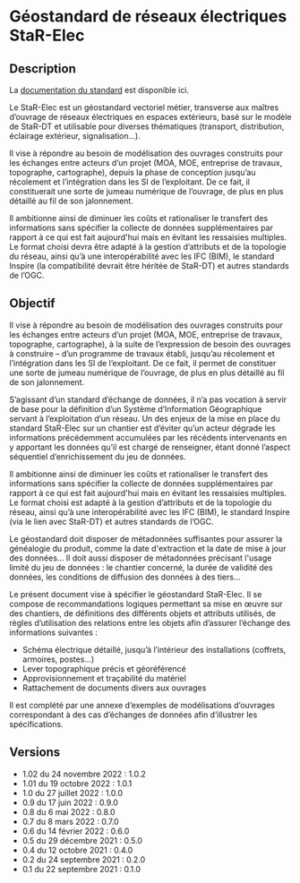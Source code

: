 # Géostandard de réseaux électriques StaR-Elec

## Description
La [documentation du standard](https://cnig.gouv.fr/IMG/pdf/cnig_star-elec_v1_02.pdf) est disponible ici.

Le StaR-Elec est un géostandard vectoriel métier, transverse aux maîtres d’ouvrage de réseaux électriques en espaces extérieurs, basé sur le modèle de StaR-DT et utilisable pour diverses thématiques (transport, distribution, éclairage extérieur, signalisation…).

Il vise à répondre au besoin de modélisation des ouvrages construits pour les échanges entre acteurs d’un projet (MOA, MOE, entreprise de travaux, topographe, cartographe), depuis la phase de conception jusqu’au récolement et l’intégration dans les SI de l’exploitant. De ce fait, il constituerait une sorte de jumeau numérique de l’ouvrage, de plus en plus détaillé au fil de son jalonnement.

Il ambitionne ainsi de diminuer les coûts et rationaliser le transfert des informations sans spécifier la collecte de données supplémentaires par rapport à ce qui est fait aujourd'hui mais en évitant les ressaisies multiples. Le format choisi devra être adapté à la gestion d’attributs et de la topologie du réseau, ainsi qu’à une interopérabilité avec les IFC (BIM), le standard Inspire (la compatibilité devrait être héritée de StaR-DT) et autres standards de l’OGC.

## Objectif
Il vise à répondre au besoin de modélisation des ouvrages construits pour les échanges entre acteurs d’un projet (MOA, MOE, entreprise de travaux, topographe, cartographe), à la suite de l’expression de besoin des ouvrages à construire – d’un programme de travaux établi, jusqu’au récolement et l’intégration dans les SI de l’exploitant. De ce fait, il permet de constituer une sorte de jumeau numérique de l’ouvrage, de plus en plus détaillé au fil de son jalonnement.

S’agissant d’un standard d’échange de données, il n’a pas vocation à servir de base pour la définition d’un Système d’Information Géographique servant à l’exploitation d’un réseau. Un des enjeux de la mise en place du standard StaR-Elec sur un chantier est d’éviter qu’un acteur dégrade les informations précédemment accumulées par les récédents intervenants en y apportant les données qu’il est chargé de renseigner, étant donné l’aspect séquentiel d’enrichissement du jeu de données.

Il ambitionne ainsi de diminuer les coûts et rationaliser le transfert des informations sans spécifier la collecte de données supplémentaires par rapport à ce qui est fait aujourd'hui mais en évitant les ressaisies multiples. Le format choisi est adapté à la gestion d’attributs et de la topologie du réseau, ainsi qu’à une interopérabilité avec les IFC (BIM), le standard Inspire (via le lien avec StaR-DT) et autres standards de l’OGC.

Le géostandard doit disposer de métadonnées suffisantes pour assurer la généalogie du produit, comme la date d'extraction et la date de mise à jour des données... Il doit aussi disposer de métadonnées précisant l'usage limité du jeu de données : le chantier concerné, la durée de validité des données, les conditions de diffusion des données à des tiers…

Le présent document vise à spécifier le géostandard StaR-Elec. Il se compose de recommandations logiques permettant sa mise en œuvre sur des chantiers, de définitions des 
différents objets et attributs utilisés, de règles d’utilisation des relations entre les objets afin d’assurer l’échange des informations suivantes :
- Schéma électrique détaillé, jusqu’à l’intérieur des installations (coffrets, armoires, postes…)
- Lever topographique précis et géoréférencé
- Approvisionnement et traçabilité du matériel
- Rattachement de documents divers aux ouvrages

Il est complété par une annexe d’exemples de modélisations d’ouvrages correspondant à des 
cas d’échanges de données afin d’illustrer les spécifications.


## Versions
- 1.02 du 24 novembre 2022 : 1.0.2
- 1.01 du 19 octobre 2022 : 1.0.1
- 1.0 du 27 juillet 2022 : 1.0.0
- 0.9 du 17 juin 2022 : 0.9.0
- 0.8 du 6 mai 2022 : 0.8.0
- 0.7 du 8 mars 2022 : 0.7.0
- 0.6 du 14 février 2022 : 0.6.0
- 0.5 du 29 décembre 2021 : 0.5.0
- 0.4 du 12 octobre 2021 : 0.4.0
- 0.2 du 24 septembre 2021 : 0.2.0
- 0.1 du 22 septembre 2021 : 0.1.0
